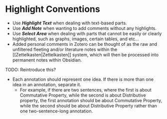 # Highlight Conventions

- Use ***Highlight Text*** when dealing with text-based parts.
- Use ***Add Note*** when wanting to add comments without any highlights.
- Use ***Select Area*** when dealing with parts that cannot be easily or clearly highlighted, such as graphs, images, certain tables, and etc...
- Added personal comments in Zotero can be thought of as the raw and unfiltered fleeting and/or literature notes within the [[Zettelkasten|Zettelkasten]] system, which will then be processed into permanent notes within Obsidian.

TODO:
Reintroduce this?
* Each annotation should represent one idea. If there is more than one idea in an annotation, separate it. 
	* For example, if there are two sentences, where the first is about Commutative Property, while the second is about Distributive property, the first annotation should be about Commutative Property, while the second should be about Distributive Property rather than one two-sentence-long annotation.